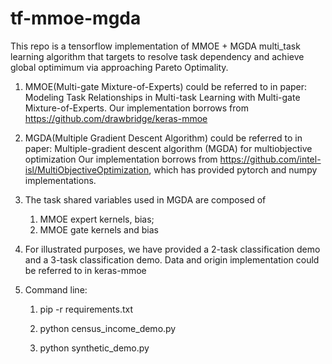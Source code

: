 # tf-mmoe-mgda

This repo is a tensorflow implementation of MMOE + MGDA multi_task learning algorithm that targets to resolve
task dependency and achieve global optimimum via approaching Pareto Optimality.

1. MMOE(Multi-gate Mixture-of-Experts) could be referred to in paper:
     Modeling Task Relationships in Multi-task Learning with Multi-gate Mixture-of-Experts.
   Our implementation borrows from https://github.com/drawbridge/keras-mmoe

2. MGDA(Multiple Gradient Descent Algorithm) could be referred to in paper:
     Multiple-gradient descent algorithm (MGDA) for multiobjective optimization
   Our implementation borrows from https://github.com/intel-isl/MultiObjectiveOptimization,
   which has provided pytorch and numpy implementations.

3. The task shared variables used in MGDA are composed of 
   1) MMOE expert kernels, bias;
   2) MMOE gate kernels and bias

4. For illustrated purposes, we have provided a 2-task classification demo and a 3-task classification demo.
   Data and origin implementation could be referred to in keras-mmoe

5. Command line:

   1) pip -r requirements.txt

   2) python census_income_demo.py

   3) python synthetic_demo.py
